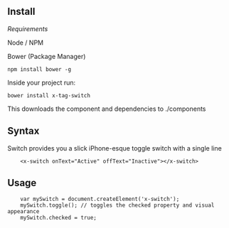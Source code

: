## Install

*Requirements*

Node / NPM

Bower (Package Manager)

```
npm install bower -g
```

Inside your project run:

```
bower install x-tag-switch
```

This downloads the component and dependencies to ./components


## Syntax

Switch provides you a slick iPhone-esque toggle switch with a single line

```
	<x-switch onText="Active" offText="Inactive"></x-switch>
```

## Usage

```
	var mySwitch = document.createElement('x-switch');
	mySwitch.toggle(); // toggles the checked property and visual appearance
	mySwitch.checked = true;
```


